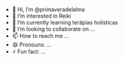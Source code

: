 - 👋 Hi, I’m @primaveradelalma
- 👀 I’m interested in Reiki
- 🌱 I’m currently learning terápias holísticas
- 💞️ I’m looking to collaborate on ...
- 📫 How to reach me ...
- 😄 Pronouns: ...
- ⚡ Fun fact: ...

<!---
Is a ✨ special ✨ repository because its `README.md` (this file) appears on your GitHub profile.
You can click the Preview link to take a look at your changes.
--->
